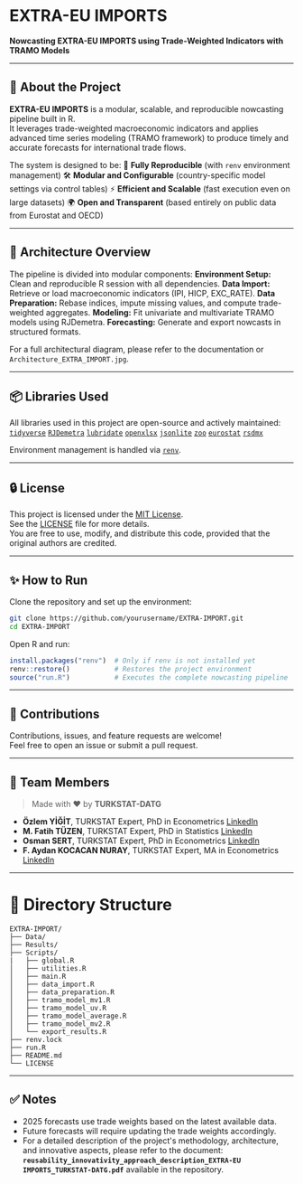 # EXTRA-EU IMPORTS

**Nowcasting EXTRA-EU IMPORTS using Trade-Weighted Indicators with TRAMO Models**

------------------------------------------------------------------------

## 🚀 About the Project

**EXTRA-EU IMPORTS** is a modular, scalable, and reproducible nowcasting pipeline built in R.\
It leverages trade-weighted macroeconomic indicators and applies advanced time series modeling (TRAMO framework) to produce timely and accurate forecasts for international trade flows.

The system is designed to be: 
🔄 **Fully Reproducible** (with `renv` environment management) 
🛠 **Modular and Configurable** (country-specific model settings via control tables) 
⚡ **Efficient and Scalable** (fast execution even on large datasets) 
🌍 **Open and Transparent** (based entirely on public data from Eurostat and OECD)

------------------------------------------------------------------------

## 🧩 Architecture Overview

The pipeline is divided into modular components: 
**Environment Setup:** Clean and reproducible R session with all dependencies. 
**Data Import:** Retrieve or load macroeconomic indicators (IPI, HICP, EXC_RATE). 
**Data Preparation:** Rebase indices, impute missing values, and compute trade-weighted aggregates. 
**Modeling:** Fit univariate and multivariate TRAMO models using RJDemetra. 
**Forecasting:** Generate and export nowcasts in structured formats.

For a full architectural diagram, please refer to the documentation or `Architecture_EXTRA_IMPORT.jpg`.

------------------------------------------------------------------------

## 📦 Libraries Used

All libraries used in this project are open-source and actively maintained: 
[`tidyverse`](https://cran.r-project.org/package=tidyverse) 
[`RJDemetra`](https://cran.r-project.org/package=RJDemetra) 
[`lubridate`](https://cran.r-project.org/package=lubridate) 
[`openxlsx`](https://cran.r-project.org/package=openxlsx) 
[`jsonlite`](https://cran.r-project.org/package=jsonlite) 
[`zoo`](https://cran.r-project.org/package=zoo) 
[`eurostat`](https://cran.r-project.org/package=eurostat) 
[`rsdmx`](https://cran.r-project.org/package=rsdmx)

Environment management is handled via [`renv`](https://cran.r-project.org/package=renv).

------------------------------------------------------------------------

## 🔒 License

This project is licensed under the [MIT License](https://opensource.org/licenses/MIT).\
See the [LICENSE](LICENSE) file for more details.\
You are free to use, modify, and distribute this code, provided that the original authors are credited.

------------------------------------------------------------------------

## ✨ How to Run

Clone the repository and set up the environment:

``` bash
git clone https://github.com/yourusername/EXTRA-IMPORT.git
cd EXTRA-IMPORT
```

Open R and run:

``` r
install.packages("renv")  # Only if renv is not installed yet
renv::restore()           # Restores the project environment
source("run.R")           # Executes the complete nowcasting pipeline
```

------------------------------------------------------------------------

## 🤝 Contributions

Contributions, issues, and feature requests are welcome!\
Feel free to open an issue or submit a pull request.

------------------------------------------------------------------------

## 👥 Team Members

> Made with ❤️ by **TURKSTAT-DATG**

- **Özlem YİĞİT**, TURKSTAT Expert, PhD in Econometrics [LinkedIn](https://www.linkedin.com/in/dr-%C3%B6zlem-yi%C4%9Fit-431a3a78)
- **M. Fatih TÜZEN**, TURKSTAT Expert, PhD in Statistics [LinkedIn](https://www.linkedin.com/in/dr-m-fatih-t-2b2a4328/)
- **Osman SERT**, TURKSTAT Expert, PhD in Econometrics [LinkedIn](https://www.linkedin.com/in/dr-osman-sert-9a53b428/)
- **F. Aydan KOCACAN NURAY**, TURKSTAT Expert, MA in Econometrics [LinkedIn](https://www.linkedin.com/in/aydan-kocacan-nuray-a40b20155/)

------------------------------------------------------------------------

# 📂 Directory Structure

```         
EXTRA-IMPORT/
├── Data/
├── Results/
├── Scripts/
|   ├── global.R
│   ├── utilities.R
│   ├── main.R
│   ├── data_import.R
│   ├── data_preparation.R
│   ├── tramo_model_mv1.R
│   ├── tramo_model_uv.R
│   ├── tramo_model_average.R
│   ├── tramo_model_mv2.R
│   └── export_results.R
├── renv.lock
├── run.R
├── README.md
└── LICENSE
```

------------------------------------------------------------------------

## ✅ Notes

-   2025 forecasts use trade weights based on the latest available data.
-   Future forecasts will require updating the trade weights accordingly.
-   For a detailed description of the project's methodology, architecture, and innovative aspects, please refer to the document:  
**`reusability_innovativity_approach_description_EXTRA-EU IMPORTS_TURKSTAT-DATG.pdf`** available in the repository.
